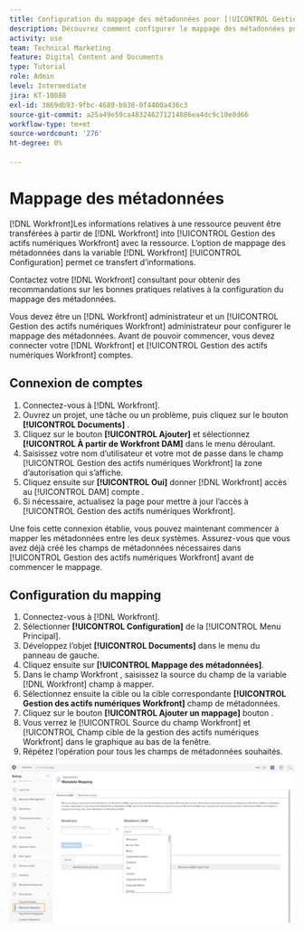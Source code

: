 ```yaml
---
title: Configuration du mappage des métadonnées pour [!UICONTROL Gestion des actifs numériques Workfront]
description: Découvrez comment configurer le mappage des métadonnées pour [!UICONTROL Gestion des actifs numériques Workfront].
activity: use
team: Technical Marketing
feature: Digital Content and Documents
type: Tutorial
role: Admin
level: Intermediate
jira: KT-10088
exl-id: 3869db93-9fbc-4689-b838-0f4400a436c3
source-git-commit: a25a49e59ca483246271214886ea4dc9c10e8d66
workflow-type: tm+mt
source-wordcount: '276'
ht-degree: 0%

---
```


# Mappage des métadonnées

[!DNL Workfront]Les informations relatives à une ressource peuvent être transférées à partir de [!DNL Workfront] into [!UICONTROL Gestion des actifs numériques Workfront] avec la ressource. L’option de mappage des métadonnées dans la variable [!DNL Workfront] [!UICONTROL Configuration] permet ce transfert d’informations.

Contactez votre [!DNL Workfront] consultant pour obtenir des recommandations sur les bonnes pratiques relatives à la configuration du mappage des métadonnées.

Vous devez être un [!DNL Workfront] administrateur et un [!UICONTROL Gestion des actifs numériques Workfront] administrateur pour configurer le mappage des métadonnées. Avant de pouvoir commencer, vous devez connecter votre [!DNL Workfront] et [!UICONTROL Gestion des actifs numériques Workfront] comptes.

## Connexion de comptes

1. Connectez-vous à [!DNL Workfront].
1. Ouvrez un projet, une tâche ou un problème, puis cliquez sur le bouton **[!UICONTROL Documents]** .
1. Cliquez sur le bouton **[!UICONTROL Ajouter]** et sélectionnez **[!UICONTROL À partir de Workfront DAM]** dans le menu déroulant.
1. Saisissez votre nom d’utilisateur et votre mot de passe dans le champ [!UICONTROL Gestion des actifs numériques Workfront] la zone d’autorisation qui s’affiche.
1. Cliquez ensuite sur **[!UICONTROL Oui]** donner [!DNL Workfront] accès au [!UICONTROL DAM] compte .
1. Si nécessaire, actualisez la page pour mettre à jour l’accès à [!UICONTROL Gestion des actifs numériques Workfront].

Une fois cette connexion établie, vous pouvez maintenant commencer à mapper les métadonnées entre les deux systèmes. Assurez-vous que vous avez déjà créé les champs de métadonnées nécessaires dans [!UICONTROL Gestion des actifs numériques Workfront] avant de commencer le mappage.

## Configuration du mapping

1. Connectez-vous à [!DNL Workfront].
1. Sélectionner **[!UICONTROL Configuration]** de la [!UICONTROL Menu Principal].
1. Développez l’objet **[!UICONTROL Documents]** dans le menu du panneau de gauche.
1. Cliquez ensuite sur **[!UICONTROL Mappage des métadonnées]**.
1. Dans le champ Workfront , saisissez la source du champ de la variable [!DNL Workfront] champ à mapper.
1. Sélectionnez ensuite la cible ou la cible correspondante **[!UICONTROL Gestion des actifs numériques Workfront]** champ de métadonnées.
1. Cliquez sur le bouton **[!UICONTROL Ajouter un mappage]** bouton .
1. Vous verrez le [!UICONTROL Source du champ Workfront] et [!UICONTROL Champ cible de la gestion des actifs numériques Workfront] dans le graphique au bas de la fenêtre.
1. Répétez l’opération pour tous les champs de métadonnées souhaités.

![Capture d’écran de la [!UICONTROL Mappage des métadonnées] écran [!DNL Workfront]](assets/01-metadata-mapping.png)
